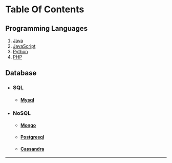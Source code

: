 # Table Of Contents  

## Programming Languages
   1. [Java](https://srimuthurajesh.github.io/Tech-Notes/Java)  
   2. [JavaScript](https://srimuthurajesh.github.io/Tech-Notes/Java%20script)  
   3. [Python](https://srimuthurajesh.github.io/Tech-Notes/Python)  
   4. [PHP](https://srimuthurajesh.github.io/Tech-Notes/PHP)  

## Database
   - ### SQL  
      - #### [Mysql](https://srimuthurajesh.github.io/Tech-Notes/SQL/mysql.html)  
   - ### NoSQL  
      - #### [Mongo](https://srimuthurajesh.github.io/Tech-Notes/NoSql/Mongo.html)  
      - #### [Postgresql](https://srimuthurajesh.github.io/Tech-Notes/NoSql/Mongo.html)  
      - #### [Cassandra](https://srimuthurajesh.github.io/Tech-Notes/NoSql/Cassandra.html)  


----
